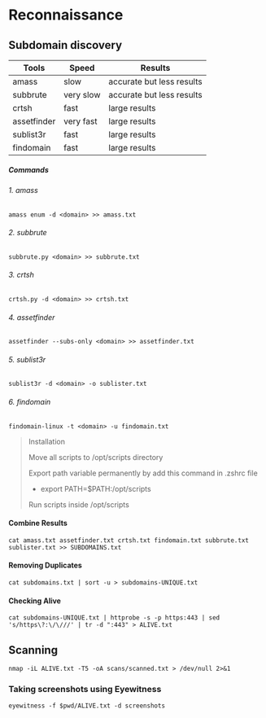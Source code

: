 # Reconnaissance

## Subdomain discovery

| Tools       | Speed     | Results                   |
| ----------- | --------- | ------------------------- |
| amass       | slow      | accurate but less results |
| subbrute    | very slow | accurate but less results |
| crtsh       | fast      | large results             |
| assetfinder | very fast | large results             |
| sublist3r   | fast      | large results             |
| findomain   | fast      | large results             |

##### Commands

###### 1. amass

```
amass enum -d <domain> >> amass.txt
```

###### 2. subbrute

```
subbrute.py <domain> >> subbrute.txt
```

###### 3. crtsh

```
crtsh.py -d <domain> >> crtsh.txt
```

###### 4. assetfinder

```
assetfinder --subs-only <domain> >> assetfinder.txt
```

###### 5. sublist3r

```
sublist3r -d <domain> -o sublister.txt
```

###### 6. findomain

```
findomain-linux -t <domain> -u findomain.txt
```

> Installation
> 
> Move all scripts to /opt/scripts directory
> 
> Export path variable permanently by add this command in .zshrc file 
> 
> - export PATH=$PATH:/opt/scripts  
> 
> Run scripts inside /opt/scripts

#### Combine Results

```
cat amass.txt assetfinder.txt crtsh.txt findomain.txt subbrute.txt sublister.txt >> SUBDOMAINS.txt
```

#### Removing Duplicates

```
cat subdomains.txt | sort -u > subdomains-UNIQUE.txt
```

#### Checking Alive

```
cat subdomains-UNIQUE.txt | httprobe -s -p https:443 | sed 's/https\?:\/\///' | tr -d ":443" > ALIVE.txt
```



## Scanning

```
nmap -iL ALIVE.txt -T5 -oA scans/scanned.txt > /dev/null 2>&1
```



### Taking screenshots using Eyewitness

```
eyewitness -f $pwd/ALIVE.txt -d screenshots
```


